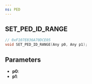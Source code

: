 ```yaml
---
ns: PED
---
```

## SET_PED_ID_RANGE

```c
// 0xF107E836A70DCE05
void SET_PED_ID_RANGE(Any p0, Any p1);
```

## Parameters
* **p0**:
* **p1**:
